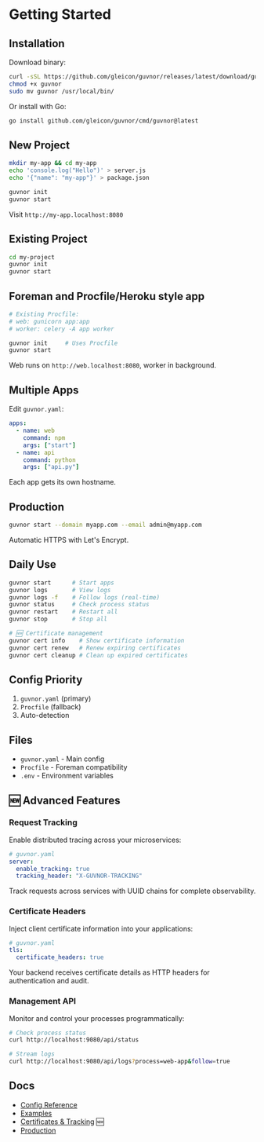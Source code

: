 # Getting Started

## Installation

Download binary:
```bash
curl -sSL https://github.com/gleicon/guvnor/releases/latest/download/guvnor-$(uname -s)-$(uname -m) -o guvnor
chmod +x guvnor
sudo mv guvnor /usr/local/bin/
```

Or install with Go:
```bash
go install github.com/gleicon/guvnor/cmd/guvnor@latest
```

## New Project

```bash
mkdir my-app && cd my-app
echo 'console.log("Hello")' > server.js
echo '{"name": "my-app"}' > package.json

guvnor init
guvnor start
```

Visit `http://my-app.localhost:8080`

## Existing Project

```bash
cd my-project
guvnor init
guvnor start
```

## Foreman and Procfile/Heroku style app

```bash
# Existing Procfile:
# web: gunicorn app:app
# worker: celery -A app worker

guvnor init     # Uses Procfile
guvnor start
```

Web runs on `http://web.localhost:8080`, worker in background.

## Multiple Apps

Edit `guvnor.yaml`:

```yaml
apps:
  - name: web
    command: npm
    args: ["start"]
  - name: api
    command: python
    args: ["api.py"]
```

Each app gets its own hostname.

## Production

```bash
guvnor start --domain myapp.com --email admin@myapp.com
```

Automatic HTTPS with Let's Encrypt.

## Daily Use

```bash
guvnor start      # Start apps
guvnor logs       # View logs  
guvnor logs -f    # Follow logs (real-time)
guvnor status     # Check process status
guvnor restart    # Restart all
guvnor stop       # Stop all

# 🆕 Certificate management
guvnor cert info    # Show certificate information
guvnor cert renew   # Renew expiring certificates
guvnor cert cleanup # Clean up expired certificates
```

## Config Priority

1. `guvnor.yaml` (primary)
2. `Procfile` (fallback)
3. Auto-detection

## Files

- `guvnor.yaml` - Main config
- `Procfile` - Foreman compatibility
- `.env` - Environment variables

## 🆕 Advanced Features

### Request Tracking
Enable distributed tracing across your microservices:

```yaml
# guvnor.yaml
server:
  enable_tracking: true
  tracking_header: "X-GUVNOR-TRACKING"
```

Track requests across services with UUID chains for complete observability.

### Certificate Headers
Inject client certificate information into your applications:

```yaml
# guvnor.yaml  
tls:
  certificate_headers: true
```

Your backend receives certificate details as HTTP headers for authentication and audit.

### Management API
Monitor and control your processes programmatically:

```bash
# Check process status
curl http://localhost:9080/api/status

# Stream logs
curl http://localhost:9080/api/logs?process=web-app&follow=true
```

## Docs

- [Config Reference](configuration.md)
- [Examples](examples.md)
- [Certificates & Tracking](certificates_and_tracking.md) 🆕
- [Production](systemd.md)
